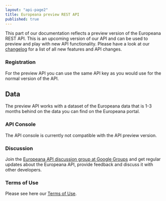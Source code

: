 ```yaml
---
layout: "api-page2"
title: Europeana preview REST API
published: true
---
```


This part of our documentation reflects a preview version of the Europeana REST API. This is an upcoming version of our API and can be used to preview and play with new API functionality. Please have a look at our [changelog](/api/preview-changelog/) for a list of all new features and API changes.

### Registration

For the preview API you can use the same API key as you would use for the normal version of the API.

## Data

The preview API works with a dataset of the Europeana data that is 1-3 months behind on the data you can find on the Europeana portal.

### API Console

The API console is currently not compatible with the API preview version.

### Discussion

Join the [Europeana API discussion group at Google Groups](https://groups.google.com/forum/?pli=1#!forum/europeanaapi) and get regular updates about the Europeana API, provide feedback and discuss it with other developers.

### Terms of Use

Please see here our [Terms of Use](http://www.europeana.eu/portal/rights/api-terms-of-use.html).